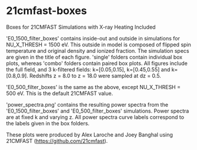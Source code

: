 # 21cmfast-boxes
Boxes for 21CMFAST Simulations with X-ray Heating Included

'E0_1500_filter_boxes' contains inside-out and outside in simulations for NU_X_THRESH = 1500 eV. This outside in model is composed of flipped spin temperature
and original density and ionized fraction. The simulation specs are given in the title of each figure. 'single' folders contain individual box plots,
whereas 'combo' folders contain paired box plots. All figures include the full field, and 3 k-filtered fields: k=[0.05,0.15], k=[0.45,0.55] and k=[0.8,0.9].
Redshifts z = 8.0 to z = 18.0 were sampled at dz = 0.5.

'E0_500_filter_boxes' is the same as the above, except NU_X_THRESH = 500 eV. This is the default 21CMFAST value.

'power_spectra.png' contains the resulting power spectra from the 'E0_1500_filter_boxes' and 'E0_500_filter_boxes' simulations. Power spectra are at fixed k
and varying z. All power spectra curve labels correspond to the labels given in the box folders.

These plots were produced by Alex Laroche and Joey Banghal using 21CMFAST (https://github.com/21cmfast).
